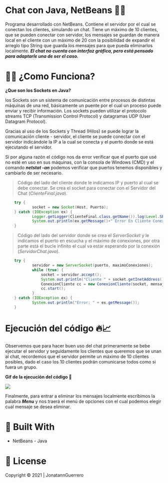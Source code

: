 # Chat con Java, NetBeans 📱📲

Programa desarrollado con NetBeans. Contiene el servidor por el cual se conectan los clientes, simulando un chat. Tiene un máximo de 10 clientes, que se pueden conectar con servidor, los mensajes se guardan de manera local en el cliente con un máximo de 20 con la posibilidad de expandir el arreglo tipo String que guarda los mensajes para que pueda eliminarlos localmente. ***El chat no cuenta con interfaz gráfica, pero está pensado para adaptarle una de ser el caso.***    
    
# 👨‍💻 ¿Como Funciona? 

**¿Que son los Sockets en Java?**

los Sockets son un sistema de comunicación entre procesos de distintas máquinas de una red, básicamente un puente por el cual un proceso puede enviar y recibir información. Los sockets pueden utilizar el protocolo streams TCP (Transmission Control Protocol) y datagramas UDP (User Datagram Protocol). 

Gracias al uso de los Sockets y Thread (Hilos) se puede lograr la comunicación cliente - servidor, el cliente se puede conectar con el servidor indicándole la IP a la cual se conecta y el puerto donde se está ejecutando el servidor.

Si por alguna razón el código nos da error verificar que el puerto que usé no esté en uso en sus máquinas, con la consola de Windows (CMD) y el comando ***netstat -an*** podemos verificar que puertos tenemos disponibles y cambiarlo de ser necesario. 

>  Código del lado del cliente donde le indicamos IP y puerto al cual se debe conectar. Se crea el socket para conectar con el Servidor del Chat (*ClienteFinal.java*).
```Java
    try {
            socket = new Socket(Host, Puerto);
    } catch (IOException ex) {
            Logger.getLogger(ClienteFinal.class.getName()).log(Level.SEVERE, null, ex);
            System.out.println(ex.getMessage()+" Error En Cliente Conexion!");
    }

```
> Código del lado del servidor donde se crea el *ServerSocket* y le indicamos el puerto en escucha y el máximo de conexiones, por otra parte está el bucle infinito el cual va estar esperando por la conexión (*ServidorChat.java*).

```Java
    try {
            servidor = new ServerSocket(puerto, maximoConexiones);            
            while (true) {
                socket = servidor.accept();
                System.out.println("Cliente " + socket.getInetAddress().getHostName() + " conectado.");
                ConexionCliente cc = new ConexionCliente(socket, mensajes);
                cc.start();
            }
    } catch (IOException ex) {
            System.out.println("Error: " + ex.getMessage());
    }
```

# Ejecución del código 🔥📈

Observemos que para hacer buen uso del chat primeramente se bebe ejecutar el servidor y seguidamente los clientes que queremos que se unan al chat, recordemos que el servidor permite un máximo de 10 clientes posibles, dado el caso los 10 clientes podrán comunicarse todos como si fuera un grupo.

**Gif de la ejecución del código 🚨**

![](https://i.imgur.com/VCtey8H.gif)

Finalmente, para entrar a eliminar los mensajes localmente escribimos la palabra ***Menu*** y nos traerá el menú de opciones con el cual podemos elegir cual mensaje se desea eliminar.

# 🔧 Built With
- NetBeans - Java 
# 📝 License
Copyright © 2021 | JonatannGuerrero
